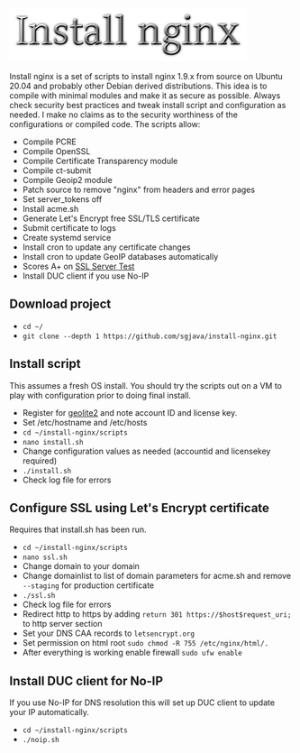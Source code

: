 ![Title](images/title.png)

Install nginx is a set of scripts to install nginx 1.9.x from source on Ubuntu
20.04 and probably other Debian derived distributions. This idea is to compile
with minimal modules and make it as secure as possible. Always check security
best practices and tweak install script and configuration as needed. I make no
claims as to the security worthiness of the configurations or compiled code.
The scripts allow:
* Compile PCRE
* Compile OpenSSL
* Compile Certificate Transparency module
* Compile ct-submit
* Compile Geoip2 module
* Patch source to remove "nginx" from headers and error pages
* Set server_tokens off
* Install acme.sh
* Generate Let's Encrypt free SSL/TLS certificate
* Submit certificate to logs
* Create systemd service
* Install cron to update any certificate changes
* Install cron to update GeoIP databases automatically
* Scores A+ on [SSL Server Test](https://www.ssllabs.com/ssltest)
* Install DUC client if you use No-IP

## Download project
* `cd ~/`
* `git clone --depth 1 https://github.com/sgjava/install-nginx.git`

## Install script
This assumes a fresh OS install. You should try the scripts out on a VM to play
with configuration prior to doing final install.
* Register for [geolite2](https://dev.maxmind.com/geoip/geoip2/geolite2) and note account ID and license key. 
* Set /etc/hostname and /etc/hosts
* `cd ~/install-nginx/scripts`
* `nano install.sh`
* Change configuration values as needed (accountid and licensekey required)
* `./install.sh`
* Check log file for errors

## Configure SSL using Let's Encrypt certificate
Requires that install.sh has been run.
* `cd ~/install-nginx/scripts`
* `nano ssl.sh`
* Change domain to your domain
* Change domainlist to list of domain parameters for acme.sh and remove `--staging` for production certificate
* `./ssl.sh`
* Check log file for errors
* Redirect http to https by adding `return 301 https://$host$request_uri;` to http server section
* Set your DNS CAA records to `letsencrypt.org`
* Set permission on html root `sudo chmod -R 755 /etc/nginx/html/.`
* After everything is working enable firewall `sudo ufw enable`

## Install DUC client for No-IP
If you use No-IP for DNS resolution this will set up DUC client to update your IP automatically.
* `cd ~/install-nginx/scripts`
* `./noip.sh`
